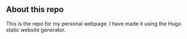 ## About this repo

This is the repo for my personal webpage. I have made it using the Hugo static website generator.
